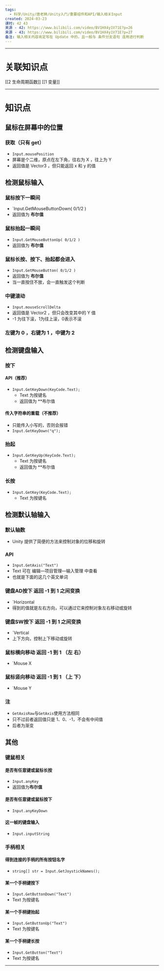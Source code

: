 ```yaml
---
tags:
  - 科学/Unity/唐老狮/Unity入门/重要组件和API/输入相关Input
created: 2024-03-23
课时: 42 43
来源 - 42: https://www.bilibili.com/video/BV1HX4y1V71E?p=26
来源 - 43: https://www.bilibili.com/video/BV1HX4y1V71E?p=27
备注: 输入相关内容肯定写在 Update 中的，且一般与 条件分支语句 连用进行判断
---
```


---
# 关联知识点

[[2 生命周期函数]] [[1 变量]]

---
# 知识点
## 鼠标在屏幕中的位置

### 获取（只有 get）

- `Input.mousePosition`
- 屏幕是个二维，原点在左下角，往右为 X ，往上为 Y
- 返回值是 Vector3 ，但只能返回 x 和 y 的值

## 检测鼠标输入

### 鼠标按下一瞬间

- `Input.GetMouseButtonDown( 0/1/2 )
- 返回值为 **布尔值** 
### 鼠标抬起一瞬间

- `Input.GetMouseButtonUp( 0/1/2 )`
- 返回值为 **布尔值**
### 鼠标长按、按下、抬起都会进入

- `Input.GetMouseButton( 0/1/2 )`
- 返回值为 **布尔值** 
- 当一直按住不放，会一直触发这个判断
### 中键滚动

- `Input.mouseScrollDelta`
- 返回值是 Vector2 ，但只会改变其中的 Y 值
- -1 为往下滚，1为往上滚，0表示不滚
### 左键为 0 ，右键为 1 ，中键为 2
 
## 检测键盘输入

### 按下

#### API（推荐）

- `Input.GetKeyDown(KeyCode.Text);`
	- Text 为按键名
	- 返回值为 **布尔值
#### 传入字符串的重载（不推荐）

- 只能传入小写的，否则会报错
- `Input.GetKeyDown("q");`
### 抬起

- `Input.GetKeyUp(KeyCode.Text);`
	- Text 为按键名
	- 返回值为 **布尔值
### 长按

- `Input.GetKey(KeyCode.Text);`
	- Text 为按键名
## 检测默认轴输入

### 默认轴数

- Unity 提供了简便的方法来控制对象的位移和旋转
### API 

- `Input.GetAxis("Text")`
- Text 可在 编辑—项目管理—输入管理 中查看
- 也就是下面的这几个英文单词
### 键盘AD按下 返回 -1 到 1 之间变换

- `Horizontal
- 得到的值就是左右方向，可以通过它来控制对象左右移动或旋转
### 键盘SW按下 返回 -1 到 1 之间变换

- `Vertical
- 上下方向，控制上下移动或旋转
### 鼠标横向移动 返回 -1 到 1 （左    右）

- `Mouse X
### 鼠标竖向移动 返回 -1 到 1 （上    下）

- `Mouse Y
### 注

- `GetAxisRaw`与`GetAxis`使用方法相同
- 只不过前者返回值只是 1、0、-1，不会有中间值
- 后者为渐变

## 其他

### 键鼠相关

#### 是否有任意键或鼠标长按

- `Input.anyKey`
- 返回值为**布尔值**
#### 是否有任意键或鼠标按下

- `Input.anyKeyDown`
#### 这一帧的键盘输入

- `Input.inputString`
### 手柄相关

#### 得到连接的手柄的所有按钮名字
- `string[] str = Input.GetJoystickNames(); `
#### 某一个手柄键按下

- `Input.GetButtonDown("Text")`
- Text 为按键名
#### 某一个手柄键抬起

- `Input.GetButtonUp("Text")`
- Text 为按键名
#### 某一个手柄键长按

- `Input.GetButton("Text")`
- Text 为按键名


---
